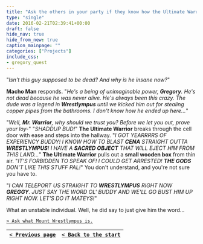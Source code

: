 ```yaml
---
title: "Ask the others in your party if they know how the Ultimate Warrior isn't dead and why he seems to have lost what little sanity he had left. Then ask the Ultimate Warrior to prove his loyalty before I let him out."
type: "single"
date: 2016-02-21T02:39:41+00:00
draft: false
hide_nav: true
hide_from_new: true
caption_mainpage: ""
categories: ["Projects"]
include_css:
- gregory_quest
---
```


"*Isn't this guy supposed to be dead? And why is he insane now?*"

**Macho Man** responds. "*He's a being of unimaginable power, **Gregory**. He's not dead because he was never alive. He's always been this crazy. The dude was a legend in **Wrestlympus** until we kicked him out for stealing copper pipes from the bathrooms. I don't know how he ended up here…*"

"*Well, **Mr. Warrior**, why should we trust you? Before we let you out, prove your loy-*" "*SHADDUP BUD!*" **The Ultimate Warrior** breaks through the cell door with ease and steps into the hallway. "*I GOT YEARRRRS OF EXPERIENCY BUDDY! I KNOW HOW TO BLAST **CENA** STRAIGHT OUTTA **WRESTLYMPUS**! I HAVE A **SACRED OBJECT** THAT WILL EJECT HIM FROM THIS LAND...*" **The Ultimate Warrior** pulls out a **small wooden box** from thin air. "*IT'S FORBIDDEN TO SPEAK OF! I COULD GET ARRESTED! **THE GODS** DON'T LIKE THIS STUFF PAL!*" You don't understand, and you're not sure you have to.

"*I CAN TELEPORT US STRAIGHT TO **WRESTLYMPUS** RIGHT NOW **GREGGY**. JUST SAY THE WORD OL' BUDDY AND WE'LL GO BUST HIM UP RIGHT NOW. LET'S DO IT MATEYS!*"

What an unstable individual. Well, he did say to just give him the word...

[``> Ask what Mount Wrestlympus is.``](../25)

|[``< Previous page``](../23)|[``< Back to the start``](../)|
|---|---|